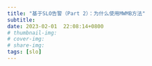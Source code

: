 ```yaml
---
title: "基于SLO告警（Part 2）：为什么使用MWMB方法"
subtitle: 
date: 2023-02-01  22:08:14+0800
# thumbnail-img: 
# cover-img: 
# share-img: 
tags: [slo]
---
```

